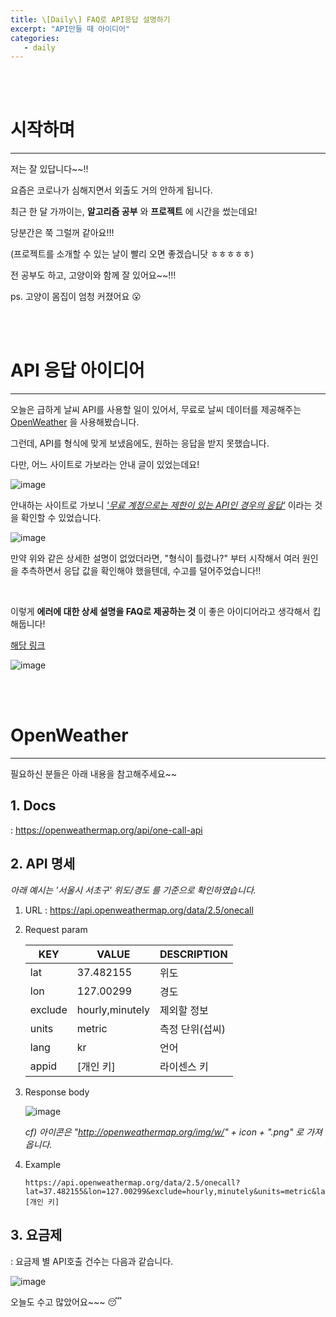 ```yaml
---
title: \[Daily\] FAQ로 API응답 설명하기
excerpt: "API만들 때 아이디어"
categories:
   - daily
---
```


<br><br>


# 시작하며

----------------------------------------------

저는 잘 있답니다~~!! 

요즘은 코로나가 심해지면서 외출도 거의 안하게 됩니다.

최근 한 달 가까이는, **알고리즘 공부** 와 **프로젝트** 에 시간을 썼는데요!

당분간은 쭉 그럴꺼 같아요!!!

(프로젝트를 소개할 수 있는 날이 빨리 오면 좋겠습니닷 ㅎㅎㅎㅎㅎ)

전 공부도 하고, 고양이와 함께 잘 있어요~~!!!

ps. 고양이 몸집이 엄청 커졌어요 😮



<br><br>


# API 응답 아이디어 

----------------------------------------------

오늘은 급하게 날씨 API를 사용할 일이 있어서, 무료로 날씨 데이터를 제공해주는 <a href='https://openweathermap.org/' target='_blank'>OpenWeather</a> 을 사용해봤습니다.

그런데, API를 형식에 맞게 보냈음에도, 원하는 응답을 받지 못했습니다. 

다만, 어느 사이트로 가보라는 안내 글이 있었는데요!



![image](https://user-images.githubusercontent.com/42775225/128026075-2300b82d-353b-490e-8ad5-0e3ab2b57122.png)

안내하는 사이트로 가보니 *<u>'무료 계정으로는 제한이 있는 API인 경우의 응답'</u>* 이라는 것을 확인할 수 있었습니다.

![image](https://user-images.githubusercontent.com/42775225/128025657-cd680ae5-dbed-43f4-a639-d931b56afd38.png)



만약 위와 같은 상세한 설명이 없었더라면, "형식이 틀렸나?" 부터 시작해서 여러 원인을 추측하면서 응답 값을 확인해야 했을텐데, 수고를 덜어주었습니다!!

<br />

이렇게 **에러에 대한 상세 설명을 FAQ로 제공하는 것** 이 좋은 아이디어라고 생각해서 킵 해둡니다!

<a href='http://openweathermap.org/faq#error401' target='_blank'>해당 링크</a>

![image](https://user-images.githubusercontent.com/42775225/128025892-15e70172-fd22-4281-ba6a-b2e4a9a33775.png)

 





<br /><br />

# OpenWeather

----------------------------------------------

필요하신 분들은 아래 내용을 참고해주세요~~



## 1. Docs

 : <a href='https://openweathermap.org/api/one-call-api'>https://openweathermap.org/api/one-call-api</a> 



## 2. API 명세

*아래 예시는 '서울시 서초구' 위도/경도 를 기준으로 확인하였습니다.*



1. URL : https://api.openweathermap.org/data/2.5/onecall

2. Request param

   | KEY     | VALUE           | DESCRIPTION     |
   | ------- | --------------- | --------------- |
   | lat     | 37.482155       | 위도            |
   | lon     | 127.00299       | 경도            |
   | exclude | hourly,minutely | 제외할 정보     |
   | units   | metric          | 측정 단위(섭씨) |
   | lang    | kr              | 언어            |
   | appid   | [개인 키]       | 라이센스 키     |

3. Response body   

   ![image](https://user-images.githubusercontent.com/42775225/128462029-b23bfa87-7429-4afa-8253-0c7df0013e2d.png)

   *cf) 아이콘은 "http://openweathermap.org/img/w/" + icon + ".png" 로 가져옵니다.*

4. Example

   ```
   https://api.openweathermap.org/data/2.5/onecall?lat=37.482155&lon=127.00299&exclude=hourly,minutely&units=metric&lang=kr&appid=[개인 키]
   ```

   





## 3. 요금제

: 요금제 별 API호출 건수는 다음과 같습니다.

![image](https://user-images.githubusercontent.com/42775225/128462049-4382c467-87c2-4fe8-8876-351c82a16edd.png)





오늘도 수고 많았어요~~~ 😴









<br /><br /><br />

